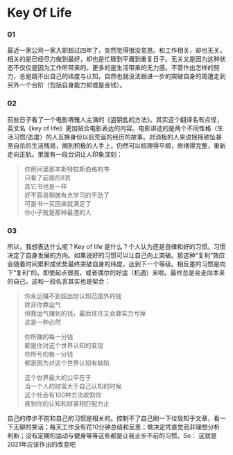 # Key Of Life


### 01

最近一家公司一家入职超过四年了，突然觉得很没意思。和工作相关，却也无关。相关的是已经尽力做到最好，却也是忙碌到平庸到重复日子。无关又是因为这种状态不仅仅是因为工作所带来的。更多的是生活带来的无力感。不管作出怎样的努力，总是跳不出自己的纬度与认知，自然也就没法跟进一步的突破自身的周遭走到另外一个台阶（包括自身能力抑或是金钱）。

### 02

前些日子看了一个电影堺雅人主演的《盗钥匙的方法》。其实这个翻译名有点怪，英文名《key of life》更加贴合电影表达的内容。电影讲述的是两个不同性格（生活习惯/态度）的人互换身份以后荒诞的经历的故事。对消极的人来说摇摇欲坠甚至自杀的生活残局，搁到积极的人手上，仍然可以梳理得平顺，修缮得完整，重新走向正轨。里面有一段台词让人印象深刻：

> 你房间里那本斯特拉斯伯格的书<br>只看了前面的8页<br>其它书也是一样<br>好不容易稍微有点学习的干劲了<br>可是书一买回来就满足了<br>你小子就是那种最渣的人

### 03

所以，我想表达什么呢？Key of life 是什么？个人认为还是自律和好的习惯。习惯决定了自身发展的方向。如果说好的习惯可以让自己向上突破。那这种“复利”效应会随着时间累积成优势最终突破自身的纬度，达到下一个等级。相反差的习惯是向下“复利”的。即使起点很高，或者偶尔的好运（机遇）来啦。最终总是会走向本来的自己。这和一段名言其实也是契合：

> 你永远赚不到超出你认知范围外的钱 <br>
> 除非你靠运气 <br>
> 但靠运气赚到的钱，最后往往又会靠实力亏掉 <br>
> 这是一种必然 <br>
>
> 你所赚的每一分钱 <br>
> 都是你对这个世界认知的变现 <br>
> 你所亏的每一分钱 <br>
> 都是因为对这个世界认知有缺陷 <br>
>
> 这个世界最大的公平在于 <br>
> 当一个人的财富大于自己认知的时候 <br>
> 这个社会有100种方法收割你 <br>
> 直到你的认知和财富相匹配为止 <br>

自己的停步不前和自己的习惯是相关的。控制不了自己刷一下垃圾知乎文章，看一下无聊的笑话；每天工作没有花10分钟总结和反思；做决定凭直觉而非理想分析判断；没有定期的运动与健身等等这些都是让我止步不前的习惯。So： 这就是2021年应该作出的改变吧
